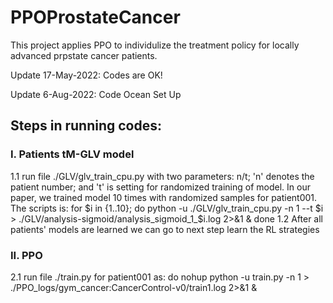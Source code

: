 # PPOProstateCancer
This project applies PPO to individulize the treatment policy for locally advanced prpstate cancer patients. 

Update 17-May-2022: Codes are OK!

Update 6-Aug-2022: Code Ocean Set Up

## Steps in running codes:
### I. Patients tM-GLV model
1.1 run file ./GLV/glv_train_cpu.py with two parameters: n/t; 'n' denotes the patient number; and 't' is setting for randomized training of model. In our paper, we trained model 10 times with randomized samples for patient001. The scripts is: for $i in \{1..10\}; do python -u ./GLV/glv_train_cpu.py -n 1 --t $i > ./GLV/analysis-sigmoid/analysis_sigmoid_1_$i.log 2>&1 &  done
 1.2 After all patients' models are learned we can go to next step learn the RL strategies

### II. PPO
 2.1 run file ./train.py for patient001 as: do nohup python -u train.py -n 1  > ./PPO_logs/gym_cancer:CancerControl-v0/train1.log 2>&1 & 

